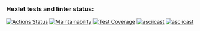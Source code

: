 ### Hexlet tests and linter status:
[![Actions Status](https://github.com/alex-j-fox/python-project-49/workflows/hexlet-check/badge.svg)](https://github.com/alex-j-fox/python-project-49/actions)
[![Maintainability](https://api.codeclimate.com/v1/badges/18c0c2091ab98fe8e4d6/maintainability)](https://codeclimate.com/github/alex-j-fox/python-project-49/maintainability)
[![Test Coverage](https://api.codeclimate.com/v1/badges/18c0c2091ab98fe8e4d6/test_coverage)](https://codeclimate.com/github/alex-j-fox/python-project-49/test_coverage)
[![asciicast](https://asciinema.org/a/603585.svg)](https://asciinema.org/a/603585)
[![asciicast](https://asciinema.org/a/605152.svg)](https://asciinema.org/a/605152)
